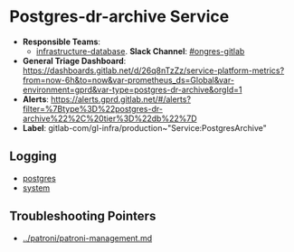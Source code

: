 <!-- MARKER: do not edit this section directly. Edit services/service-catalog.yml then run scripts/generate-docs -->
#  Postgres-dr-archive Service

* **Responsible Teams**:
  * [infrastructure-database](https://about.gitlab.com/handbook/engineering/infrastructure/team/reliability/). **Slack Channel**: [#ongres-gitlab](https://gitlab.slack.com/archives/ongres-gitlab)
* **General Triage Dashboard**: https://dashboards.gitlab.net/d/26q8nTzZz/service-platform-metrics?from=now-6h&to=now&var-prometheus_ds=Global&var-environment=gprd&var-type=postgres-dr-archive&orgId=1
* **Alerts**: https://alerts.gprd.gitlab.net/#/alerts?filter=%7Btype%3D%22postgres-dr-archive%22%2C%20tier%3D%22db%22%7D
* **Label**: gitlab-com/gl-infra/production~"Service:PostgresArchive"

## Logging

* [postgres](https://log.gprd.gitlab.net/goto/0b7a4ff726bfd3e4eb4b51da82979efc)
* [system](https://log.gprd.gitlab.net/goto/4a5ab78f128dcf1b40ad16b75e521609)

## Troubleshooting Pointers

* [../patroni/patroni-management.md](../patroni/patroni-management.md)
<!-- END_MARKER -->
